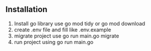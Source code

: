 ## Installation
1. Install go library use go mod tidy or go mod download
2. create .env file and fill like .env.example
2. migrate project use go run main.go migrate
3. run project using go run main.go
